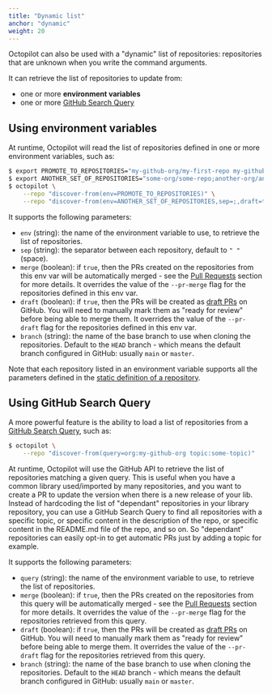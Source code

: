 ```yaml
---
title: "Dynamic list"
anchor: "dynamic"
weight: 20
---
```


Octopilot can also be used with a "dynamic" list of repositories: repositories that are unknown when you write the command arguments.

It can retrieve the list of repositories to update from:
- one or more **environment variables**
- one or more [GitHub Search Query](https://docs.github.com/en/github/searching-for-information-on-github/searching-on-github/searching-for-repositories)

## Using environment variables

At runtime, Octopilot will read the list of repositories defined in one or more environment variables, such as:

```bash
$ export PROMOTE_TO_REPOSITORIES="my-github-org/my-first-repo my-github-org/my-second-repo(draft=true,merge=false)"
$ export ANOTHER_SET_OF_REPOSITORIES="some-org/some-repo;another-org/another-repo(draft=false)"
$ octopilot \
    --repo "discover-from(env=PROMOTE_TO_REPOSITORIES)" \
    --repo "discover-from(env=ANOTHER_SET_OF_REPOSITORIES,sep=;,draft=true)"
```

It supports the following parameters:

- `env` (string): the name of the environment variable to use, to retrieve the list of repositories.
- `sep` (string): the separator between each repository, default to `" "` (space).
- `merge` (boolean): if `true`, then the PRs created on the repositories from this env var will be automatically merged - see the [Pull Requests](#pull-request) section for more details. It overrides the value of the `--pr-merge` flag for the repositories defined in this env var.
- `draft` (boolean): if `true`, then the PRs will be created as [draft PRs](https://github.blog/2019-02-14-introducing-draft-pull-requests/) on GitHub. You will need to manually mark them as "ready for review" before being able to merge them. It overrides the value of the `--pr-draft` flag for the repositories defined in this env var.
- `branch` (string): the name of the base branch to use when cloning the repositories. Default to the `HEAD` branch - which means the default branch configured in GitHub: usually `main` or `master`.

Note that each repository listed in an environment variable supports all the parameters defined in the [static definition of a repository](#static).

## Using GitHub Search Query

A more powerful feature is the ability to load a list of repositories from a [GitHub Search Query](https://docs.github.com/en/github/searching-for-information-on-github/searching-on-github/searching-for-repositories), such as:

```bash
$ octopilot \
    --repo "discover-from(query=org:my-github-org topic:some-topic)"
```

At runtime, Octopilot will use the GitHub API to retrieve the list of repositories matching a given query. This is useful when you have a common library used/imported by many repositories, and you want to create a PR to update the version when there is a new release of your lib. Instead of hardcoding the list of "dependant" repositories in your library repository, you can use a GitHub Search Query to find all repositories with a specific topic, or specific content in the description of the repo, or specific content in the README.md file of the repo, and so on. So "dependant" repositories can easily opt-in to get automatic PRs just by adding a topic for example.

It supports the following parameters:

- `query` (string): the name of the environment variable to use, to retrieve the list of repositories.
- `merge` (boolean): if `true`, then the PRs created on the repositories from this query will be automatically merged - see the [Pull Requests](#pull-request) section for more details. It overrides the value of the `--pr-merge` flag for the repositories retrieved from this query.
- `draft` (boolean): if `true`, then the PRs will be created as [draft PRs](https://github.blog/2019-02-14-introducing-draft-pull-requests/) on GitHub. You will need to manually mark them as "ready for review" before being able to merge them. It overrides the value of the `--pr-draft` flag for the repositories retrieved from this query.
- `branch` (string): the name of the base branch to use when cloning the repositories. Default to the `HEAD` branch - which means the default branch configured in GitHub: usually `main` or `master`.
